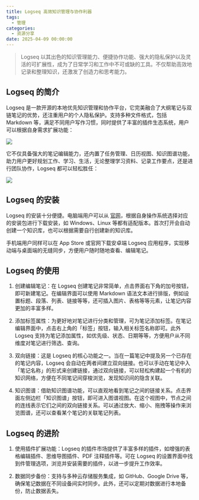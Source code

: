 ```yaml
---
title: Logseq 高效知识管理与协作利器
tags:
  - 管理
categories:
  - 资源分享
date: 2025-04-09 00:00:00
---
```


> Logseq 以其出色的知识管理能力、便捷协作功能、强大的隐私保护以及灵活的可扩展性，成为了日常学习和工作中不可或缺的工具。不仅帮助高效地记录和整理知识，还激发了创造力和思考能力。

<!-- more -->

## Logseq 的简介

Logseq 是一款开源的本地优先知识管理和协作平台，它完美融合了大纲笔记与双链笔记的优势，还注重用户的个人隐私保护。支持多种文件格式，包括 Markdown 等，满足不同用户写作习惯，同时提供了丰富的插件生态系统，用户可以根据自身需求扩展功能：

![](https://cdn.dusays.com/2025/04/817-1.jpg)

它不仅具备强大的笔记编辑能力，还内置了任务管理、日历视图、知识图谱功能，助力用户更好规划工作、学习、生活，无论整理学习资料、记录工作要点，还是进行团队协作，Logseq 都可以轻松胜任：

![](https://cdn.dusays.com/2025/04/817-2.jpg)

## Logseq 的安装

Logseq 的安装十分便捷。电脑端用户可以从 [官网](https://logseq.com/)，根据自身操作系统选择对应的安装包进行下载安装，如 Windows、Linux 等都有适配版本。首次打开会自动创建一个知识库，也可以根据需要自行创建新的知识库。

手机端用户同样可以在 App Store 或官网下载安卓端 Logseq 应用程序，实现移动端与桌面端的无缝同步，方便用户随时随地查看、编辑笔记。

## Logseq 的使用

1. 创建编辑笔记：在 Logseq 创建笔记非常简单，点击界面右下角的加号按钮，即可新建笔记。在编辑界面可以使用 Markdown 语法文本进行排版，例如设置标题、段落、列表、链接等等，还可插入图片、表格等等元素，让笔记内容更加的丰富多样。

2. 添加标签属性：为更好地对笔记进行分类和管理，可为笔记添加标签。在笔记编辑界面中，点击右上角的「标签」按钮，输入相关标签名称即可。此外 Logseq 支持为笔记添加属性，如优先级、状态、日期等等，方便用户从不同维度对笔记进行筛选、查询。

3. 双向链接：这是 Logseq 的核心功能之一。当在一篇笔记中提及另一个已存在的笔记内容，Logseq 会自动在两者间建立双向链接。也可以手动在笔记中入「笔记名称」的形式来创建链接，通过双向链接，可以轻松构建起一个有机的知识网络，方便在不同笔记间穿梭浏览，发现知识间的隐含关联。

4. 知识图谱：借助知识图谱功能，可以直观地看到笔记之间的链接关系。点击界面左侧边栏「知识图谱」按钮，即可进入图谱视图。在这个视图中，节点之间的连线表示它们之间的双向链接关系。可以通过放大、缩小、拖拽等操作来浏览图谱，还可以查看某个笔记的关联笔记列表。

## Logseq 的进阶

1. 使用插件扩展功能：Logseq 的插件市场提供了丰富多样的插件，如增强的表格编辑插件、思维导图插件、PDF 注释插件等。可在 Logseq 的设置界面中找到件管理选项，浏览并安装需要的插件，以进一步提升工作效率。

2. 数据同步备份：支持与多种云存储服务集成，如 GitHub、Google Drive 等，确保笔记数据在不同设备间实时同步。此外，还可以定期对数据进行本地备份，防止数据丢失。